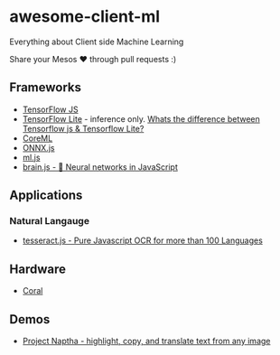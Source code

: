 # awesome-client-ml
Everything about Client side Machine Learning

Share your Mesos ❤️ through pull requests :)


## Frameworks

* [TensorFlow JS](https://www.tensorflow.org/js/)
* [TensorFlow Lite](https://www.tensorflow.org/lite) - inference only. [Whats the difference between Tensorflow js & Tensorflow Lite?](https://stackoverflow.com/questions/59860397/tensorflow-js-vs-tensorflow-lite)
* [CoreML](https://developer.apple.com/documentation/coreml)
* [ONNX.js](https://github.com/Microsoft/onnxjs)
* [ml.js](https://github.com/mljs/ml)
* [brain.js - 🤖 Neural networks in JavaScript](https://github.com/BrainJS/brain.js)

## Applications

### Natural Langauge
* [tesseract.js - Pure Javascript OCR for more than 100 Languages](https://github.com/naptha/tesseract.js)

## Hardware

* [Coral](https://coral.ai/)

## Demos

* [Project Naptha - highlight, copy, and translate text from any image](https://projectnaptha.com/)
